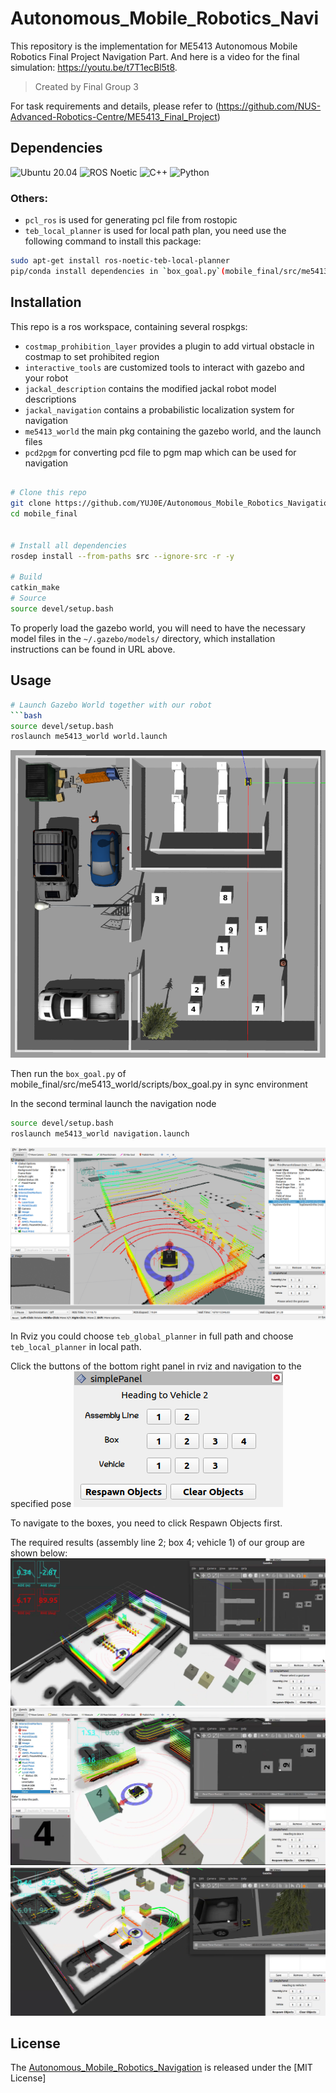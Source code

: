 # Autonomous_Mobile_Robotics_Navi

This repository is the implementation for ME5413 Autonomous Mobile Robotics Final Project Navigation Part. And here is a video for the final simulation: https://youtu.be/t7T1ecBl5t8.
>Created by Final Group 3

For task requirements and details, please refer to (https://github.com/NUS-Advanced-Robotics-Centre/ME5413_Final_Project)

## Dependencies
![Ubuntu 20.04](https://img.shields.io/badge/OS-Ubuntu_20.04-informational?style=flat&logo=ubuntu&logoColor=white&color=2bbc8a)
![ROS Noetic](https://img.shields.io/badge/Tools-ROS_Noetic-informational?style=flat&logo=ROS&logoColor=white&color=2bbc8a)
![C++](https://img.shields.io/badge/Code-C++-informational?style=flat&logo=c%2B%2B&logoColor=white&color=2bbc8a)
![Python](https://img.shields.io/badge/Code-Python-informational?style=flat&logo=Python&logoColor=white&color=2bbc8a)

### Others:
  * `pcl_ros` is used for generating pcl file from rostopic
  * `teb_local_planner` is used for local path plan, you need use the following command to install this package:
  ```bash
  sudo apt-get install ros-noetic-teb-local-planner
  pip/conda install dependencies in `box_goal.py`(mobile_final/src/me5413_world/)
  ```
## Installation
This repo is a ros workspace, containing several rospkgs:
* `costmap_prohibition_layer` provides a plugin to add virtual obstacle in costmap to set prohibited region
* `interactive_tools` are customized tools to interact with gazebo and your robot
* `jackal_description` contains the modified jackal robot model descriptions
* `jackal_navigation` contains a probabilistic localization system for navigation
* `me5413_world` the main pkg containing the gazebo world, and the launch files
* `pcd2pgm` for converting pcd file to pgm map which can be used for navigation
```bash

# Clone this repo
git clone https://github.com/YUJ0E/Autonomous_Mobile_Robotics_Navigation.git
cd mobile_final


# Install all dependencies
rosdep install --from-paths src --ignore-src -r -y

# Build
catkin_make
# Source 
source devel/setup.bash
```
To properly load the gazebo world, you will need to have the necessary model files in the `~/.gazebo/models/` directory, which installation instructions can be found in URL above.
## Usage
```bash
# Launch Gazebo World together with our robot
```bash
source devel/setup.bash
roslaunch me5413_world world.launch
```
![gazebo_world](src/me5413_world/media/gazebo_world.png)

Then run the `box_goal.py` of mobile_final/src/me5413_world/scripts/box_goal.py in sync environment

In the second terminal launch the navigation node
```bash
source devel/setup.bash
roslaunch me5413_world navigation.launch
```
![Rviz_navi](src/me5413_world/media/rviz_navigation.png)

In Rviz you could choose `teb_global_planner` in full path and choose `teb_local_planner` in local path.

Click the buttons of the bottom right panel in rviz and navigation to the specified pose
![rviz_panel](src/me5413_world/media/rviz_panel.png)

To navigate to the boxes, you need to click Respawn Objects first.

The required results (assembly line 2; box 4; vehicle 1) of our group are shown below:
![assembly line 2](src/me5413_world/media/Navigation_1.png)
![box_4](src/me5413_world/media/Navigation_2.png)
![vehicle 1](src/me5413_world/media/Navigation_3.png)


## License

The [Autonomous_Mobile_Robotics_Navigation](https://github.com/YUJ0E/Autonomous_Mobile_Robotics_Navigation) is released under the [MIT License]
